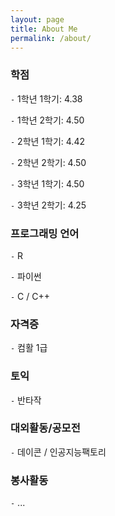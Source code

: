 ```yaml
---
layout: page
title: About Me
permalink: /about/
---
```


### 학점

`-` 1학년 1학기: 4.38

`-` 1학년 2학기: 4.50

`-` 2학년 1학기: 4.42

`-` 2학년 2학기: 4.50

`-` 3학년 1학기: 4.50

`-` 3학년 2학기: 4.25

### 프로그래밍 언어

`-` R

`-` 파이썬

`-` C / C++

### 자격증

`-` 컴활 1급

### 토익

`-` 반타작

### 대외활동/공모전

`-` 데이콘 / 인공지능팩토리

### 봉사활동

`-` ...




[^1]:a blogging platform that natively supports Jupyter notebooks in addition to other formats.
